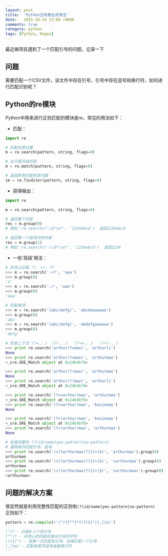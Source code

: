 ```yaml
---
layout: post
title:  'Python正则表达式用法'
date:   2015-10-24 23:00 +0800
comments: true
category: python
tags: [Python, Regex]
---
```


最近做项目遇到了一个匹配引号的问题，记录一下

## 问题

需要匹配一个CSV文件，该文件中存在引号，引号中存在逗号和换行符，如何进行匹配识别呢？

## Python的re模块

Python中用来进行正则匹配的模块是re，常见的用法如下：   

* 匹配：  

```python
import re

# 匹配任意位置
m = re.search(pattern, string, flags=0)

# 从行首开始匹配
m = re.match(pattern, string, flags=0)

# 返回所有匹配的迭代器
im = re.finditer(pattern, string, flags=0)
```

* 获得输出：  

```python
import re

m = re.search(pattern, string, flags=0)

# 返回整个匹配
res = m.group(0)
# 例如：re.search(r'\d*\w*', '1234abcd')  返回1234abcd

# 返回第一个括号内的内容
res = m.group(1)
# 例如：re.search(r'(\d*)\w*', '1234abcd')  返回1234
```

* 一些'高级'用法：   

```python
# 非贪心匹配.*?, +?, ??
>>> m = re.search('.+?', 'aaa')
>>> m.group(0)
'a'
>>> m = re.search('.+', 'aaa')
>>> m.group(0)
'aaa'

# 匹配单词
>>> m = re.search('(abc|defg)', 'abcdeaaaaaa')
>>> m.group(0)
'abc'
>>> m = re.search('(abc|defg)', 'abdefgaaaaaa')
>>> m.group(0)
'defg'

# 检查上下文 (?=...)  (?!...)   (?<=...)   (?<!...)
>>> print re.search('arthur(?=mao)', 'arthurli')
None
>>> print re.search('arthur(?=mao)', 'arthurmao')
<_sre.SRE_Match object at 0x24b4bf8>

>>> print re.search('arthur(?!mao)', 'arthurmao')
None
>>> print re.search('arthur(?!mao)', 'arthurli')
<_sre.SRE_Match object at 0x24b4bf8>

>>> print re.search('(?<=arthur)mao', 'arthurmao')
<_sre.SRE_Match object at 0x24b4bf8>
>>> print re.search('(?<=arthur)mao', 'kevinmao')
None

>>> print re.search('(?<!arthur)mao', 'kevinmao')
<_sre.SRE_Match object at 0x24b4bf8>
>>> print re.search('(?<!arthur)mao', 'arthurmao')
None

# 检查完整性 (?(id/name)yes-pattern|no-pattern)
# 通常用作匹配引号，括号
>>> print re.search('(<)?arthurmao(?(1)>|$)', 'arthurmao').group(0)
arthurmao
>>> print re.search('(<)?arthurmao(?(1)>|$)', '<arthurmao').group(0)
arthurmao
>>> print re.search('(<)?arthurmao(?(1)>|$)', '<arthurmao>').group(0)
<arthurmao>

```

## 问题的解决方案  

很显然就是利用完整性匹配的正则啦`(?(id/name)yes-pattern|no-pattern)`   
正则如下：   

```python
pattern = re.compile(r'(")?[^"]*?(?(1)")(,|\n)')
'''
(")? - 匹配0~1个双引号
[^"]* - 非贪心的匹配任意非引号的字符
(?(1)") - 若第一次匹配到引号，则再匹配一个引号
(,|\n) - 匹配结束符逗号或者换行符
'''
```